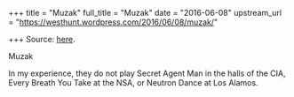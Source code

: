 +++
title = "Muzak"
full_title = "Muzak"
date = "2016-06-08"
upstream_url = "https://westhunt.wordpress.com/2016/06/08/muzak/"

+++
Source: [here](https://westhunt.wordpress.com/2016/06/08/muzak/).

Muzak

In my experience, they do not play Secret Agent Man in the halls of the
CIA, Every Breath You Take at the NSA, or Neutron Dance at Los Alamos.
